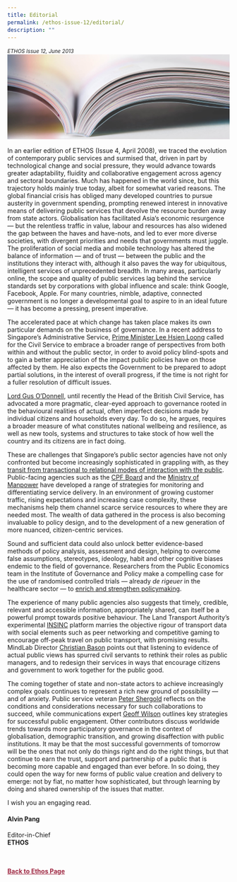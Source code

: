 ```yaml
---
title: Editorial
permalink: /ethos-issue-12/editorial/
description: ""
---
```

<style>

.back a
{
	color: #9f2943;
	font-weight: bold;
}

#banner img
{
	width:100%;
}
	
.author
{
border-bottom: 1px solid black;
margin-top:40px;
padding-bottom:30px;
border-top: 1px solid black;	

}

.author p {
	font-size: 0.9em;
	line-height:24px !important;
	}	

.break
{
   border-top: 1px solid  black;
   border-bottom: 1px solid black;
	 padding:20px;
	text-align:center;
	margin-top:50px;
}
	
.break1
{
font-family: Georgia;
	font-size:20px;
	font-style: italic;
	font-weight: bold;
}

.boxheader {
	color: white !important;
	}	

.containerbox {
	background-color: #eceedb;
	border-radius: 10px;
	padding: 5%;
	margin-top: 5%;
	
	}	

li {
	font-size: 15px !important;
	
	}	

</style>

<em><small>ETHOS Issue 12, June 2013</small></em>
<img src="/images/Landing_Banner_Images/knowledge_editorial_banner_01.jpg">


<p>In an earlier edition of ETHOS (Issue 4, April 2008), we traced the evolution of contemporary public services and surmised that, driven in part by technological change and social pressure, they would advance towards greater adaptability, fluidity and collaborative engagement across agency and sectoral boundaries. Much has happened in the world since, but this trajectory holds mainly true today, albeit for somewhat varied reasons. The global financial crisis has obliged many developed countries to pursue austerity in government spending, prompting renewed interest in innovative means of delivering public services that devolve the resource burden away from state actors. Globalisation has facilitated Asia’s economic resurgence — but the relentless traffic in value, labour and resources has also widened the gap between the haves and have-nots, and led to ever more diverse societies, with divergent priorities and needs that governments must juggle. The proliferation of social media and mobile technology has altered the balance of information — and of trust — between the public and the institutions they interact with, although it also paves the way for ubiquitous, intelligent services of unprecedented breadth. In many areas, particularly online, the scope and quality of public services lag behind the service standards set by corporations with global influence and scale: think Google, Facebook, Apple. For many countries, nimble, adaptive, connected government is no longer a developmental goal to aspire to in an ideal future — it has become a pressing, present imperative. </p>

<p>The accelerated pace at which change has taken place makes its own particular demands on the business of governance. In a recent address to Singapore’s Administrative Service, <a href="/ethos-issue-12/to-listen-labour-and-lead-building-a-better-singapore-together/">Prime Minister Lee Hsien Loong</a>&nbsp;called for the Civil Service to embrace a broader range of perspectives from both within and without the public sector, in order to avoid policy blind-spots and to gain a better appreciation of the impact public policies have on those affected by them. He also expects the Government to be prepared to adopt partial solutions, in the interest of overall progress, if the time is not right for a fuller resolution of difficult&nbsp;issues. </p>

<p><a href="/ethos-issue-12/successful-governance-a-conversation/">Lord Gus O’Donnell</a>, until recently the Head of the British Civil Service, has advocated a more pragmatic, clear-eyed approach to governance rooted in the behavioural realities of actual, often imperfect decisions made by individual citizens and households every day. To do so, he argues, requires a broader measure of what constitutes national wellbeing and resilience, as well as new tools, systems and structures to take stock of how well the country and its citizens are in fact doing.</p>

<p>These are challenges that Singapore’s public sector agencies have not only confronted but become increasingly sophisticated in grappling with, as they <a href="/ethos-issue-12/a-new-paradigm-for-the-delivery-of-public-services/">transit from transactional to relational modes of interaction with the public</a>. Public-facing agencies such as the <a href="/ethos-issue-12/cpfbs-icare-advantage/">CPF Board</a>&nbsp;and the <a href="/ethos-issue-12/moms-smarter-service-initiatives/">Ministry of Manpower</a>&nbsp;have developed a range of strategies for monitoring and differentiating service delivery. In an environment of growing customer traffic, rising expectations and increasing case complexity, these mechanisms help them channel scarce service resources to where they are needed most. The wealth of data gathered in the process is also becoming invaluable to policy design, and to the development of a new generation of more nuanced, citizen-centric services.</p>

<p>Sound and sufficient data could also unlock better evidence-based methods of policy analysis, assessment and design, helping to overcome false assumptions, stereotypes, ideology, habit and other cognitive biases endemic to the field of governance. Researchers from the Public Economics team in the Institute of Governance and Policy make a compelling case for the use of randomised controlled trials — already <em>de rigeuer</em> in the healthcare sector — to <a href="/ethos-issue-12/randomised-controlled-trials-in-policymaking/">enrich and strengthen policymaking</a>. </p>

<p>The experience of many public agencies also suggests that timely, credible, relevant and accessible information, appropriately shared, can itself be a powerful prompt towards positive behaviour. The Land Transport Authority’s experimental <a href="/ethos-issue-12/governance-through-adaptive-urban-platforms-the-insinc-experiment/">INSINC</a>&nbsp;platform marries the objective rigour of transport data with social elements such as peer networking and competitive gaming to encourage off-peak travel on public transport, with promising results. MindLab Director <a href="/ethos-issue-12/public-managers-as-innovators-in-search-of-design-attitude/">Christian Bason</a>&nbsp;points out that listening to evidence of actual public views has spurred civil servants to rethink their roles as public managers, and to redesign their services in ways that encourage citizens and government to work together for the public good. </p>

<p>The coming together of state and non-state actors to achieve increasingly complex goals continues to represent a rich new ground of possibility — and of anxiety. Public service veteran <a href="/ethos-issue-12/commissioning-public-value-the-role-of-civil-servants/">Peter Shergold</a>&nbsp;reflects on the conditions and considerations necessary for such collaborations to succeed, while communications expert <a href="/ethos-issue-12/public-engagement-that-works/">Geoff Wilson</a>&nbsp;outlines key strategies for successful public engagement. Other contributors discuss worldwide trends towards more participatory governance in the context of globalisation, demographic transition, and growing disaffection with public institutions. It may be that the most successful governments of tomorrow will be the ones that not only do things right and do the right things, but that continue to earn the trust, support and partnership of a public that is becoming more capable and engaged than ever before. In so doing, they could open the way for new forms of public value creation and delivery to emerge: not by fiat, no matter how sophisticated, but through learning by doing and shared ownership of the issues that matter.</p>

<p>I wish you an engaging read.</p>

<h4>Alvin Pang</h4>

<p>Editor-in-Chief
<br>
<strong>ETHOS</strong></p>








<br>
<br>	
<div class="back">
<a href="/ethos/">Back to Ethos Page</a>	
</div>